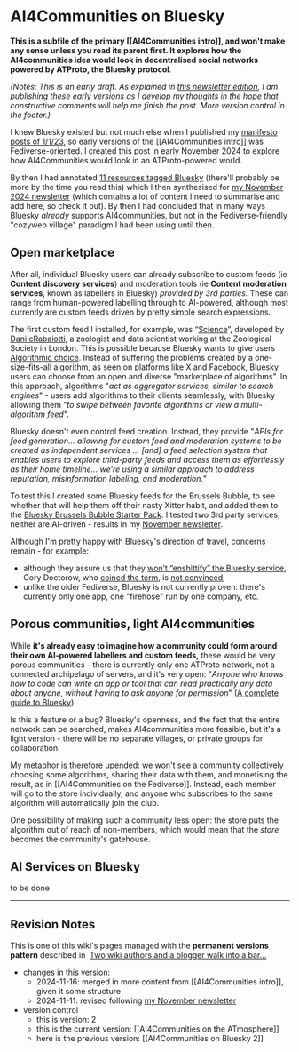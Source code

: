 # AI4Communities on Bluesky

**This is a subfile of the primary [[AI4Communities intro]], and won't make any sense unless you read its parent first. It explores how the AI4communities idea would look in decentralised social networks powered by ATProto, the Bluesky protocol**.

*(Notes: This is an early draft. As explained in [this newsletter edition](https://mathewlowry.medium.com/exploring-ai4communities-newsletter-6365b2716bb1), I am publishing these early versions as I develop my thoughts in the hope that constructive comments will help me finish the post. More version control in the footer.)*

I knew Bluesky existed but not much else when I published my [manifesto posts of 1/1/23](https://mathewlowry.medium.com/a-minimum-viable-ecosystem-for-collective-intelligence-7738848ce9c4), so early versions of the [[AI4Communities intro]] was Fediverse-oriented. I created this post in early November 2024 to explore how AI4Communities would look in an ATProto-powered world. 

By then I had annotated [11 resources tagged Bluesky](https://myhub.ai/@mathewlowry/?tags=bluesky) (there'll probably be more by the time you read this) which I then synthesised for [my November 2024 newsletter](https://mathewlowry.medium.com/ai4communities-bluesky-newsletter-331a25909cc5)  (which contains a lot of content I need to summarise and add here, so check it out). By then I had concluded that in many ways Bluesky *already* supports AI4communities, but not in the Fediverse-friendly "cozyweb village" paradigm I had been using until then.

## Open marketplace

After all, individual Bluesky users can already subscribe to custom feeds (ie **Content discovery services**) and moderation tools (ie **Content moderation services**, known as labellers in Bluesky) *provided by 3rd parties.* These can range from human-powered labelling through to AI-powered, although most currently are custom feeds driven by pretty simple search expressions. 

The first custom feed I installed, for example, was “[Science](https://bsky.app/profile/bossett.social/feed/for-science)”, developed by [Dani cRabaiotti](https://bsky.app/profile/danirabaiotti.bsky.social), a zoologist and data scientist working at the Zoological Society in London. This is possible because Bluesky wants to give users [Algorithmic choice](https://bsky.social/about/blog/3-30-2023-algorithmic-choice). Instead of suffering the problems created by a one-size-fits-all algorithm, as seen on platforms like X and Facebook, Bluesky users can choose from an open and diverse "marketplace of algorithms". In this approach, algorithms "*act as aggregator services, similar to search engines*" - users add algorithms to their clients seamlessly, with Bluesky allowing them "*to swipe between favorite algorithms or view a multi-algorithm feed*".

Bluesky doesn't even control feed creation. Instead, they provide "*APIs for feed generation... allowing for custom feed and moderation systems to be created as independent services ... [and] a feed selection system that enables users to explore third-party feeds and access them as effortlessly as their home timeline... we’re using a similar approach to address reputation, misinformation labeling, and moderation.*" 

To test this I created some Bluesky feeds for the Brussels Bubble, to see whether that will help them off their nasty Xitter habit, and added them to the [Bluesky Brussels Bubble Starter Pack](https://go.bsky.app/LZExyns). I tested two 3rd party services, neither are AI-driven - results in my [November newsletter](https://mathewlowry.medium.com/ai4communities-bluesky-newsletter-331a25909cc5). 

Although I'm pretty happy with Bluesky's direction of travel, concerns remain - for example: 

* although they assure us that they [won’t “enshittify” the Bluesky service](https://www.wired.com/story/bluesky-ceo-jay-graber-wont-enshittify-ads/), Cory Doctorow, who [coined the term](https://doctorow.medium.com/https-pluralistic-net-2024-10-14-pearl-clutching-this-toilet-has-no-central-nervous-system-266e69b4c8f9), is [not convinced](https://doctorow.medium.com/https-pluralistic-net-2024-11-02-ulysses-pact-tie-yourself-to-a-federated-mast-b2f89bb5b4d8);
* unlike the older Fediverse, Bluesky is not currently proven: there's currently only one app, one "firehose" run by one company, etc.

## Porous communities, light AI4communities

While **it's already easy to imagine how a community could form around their own AI-powered labellers and custom feeds,** these would be very porous communities - there is currently only one ATProto network, not a connected archipelago of servers, and it's very open: "*Anyone who knows how to code can write an app or tool that can read practically any data about anyone, without having to ask anyone for permission*" ([A complete guide to Bluesky](https://mackuba.eu/2024/02/21/bluesky-guide?utm_source=pocket_shared)). 

Is this a feature or a bug? Bluesky's openness, and the fact that the entire network can be searched, makes AI4communities more feasible, but it's a light version - there will be no separate villages, or private groups for collaboration.

My metaphor is therefore upended: we won't see a community collectively choosing some algorithms, sharing their data with them, and monetising the result, as in [[AI4Communities on the Fediverse]]. Instead, each member will go to the store individually, and anyone who subscribes to the same algorithm will automatically join the club.

One possibility of making such a community less open: the store puts the algorithm out of reach of non-members, which would mean that the *store* becomes the community's gatehouse.

## AI Services on Bluesky

to be done



---

## Revision Notes

This is one of this wiki's pages managed with the **permanent versions pattern** described in  [Two wiki authors and a blogger walk into a bar…](https://mathewlowry.medium.com/two-wiki-authors-and-a-blogger-walk-into-a-bar-7106c8376c6e)  

- changes in this version: 
	- 2024-11-16: merged in more content from [[AI4Communities intro]], given it some structure
	- 2024-11-11: revised following [my November newsletter](https://mathewlowry.medium.com/ai4communities-bluesky-newsletter-331a25909cc5)
- version control
    - this is version: 2
    - this is the current version: [[AI4Communities on the ATmosphere]]
    - here is the previous version: [[AI4Communities on Bluesky 2]]